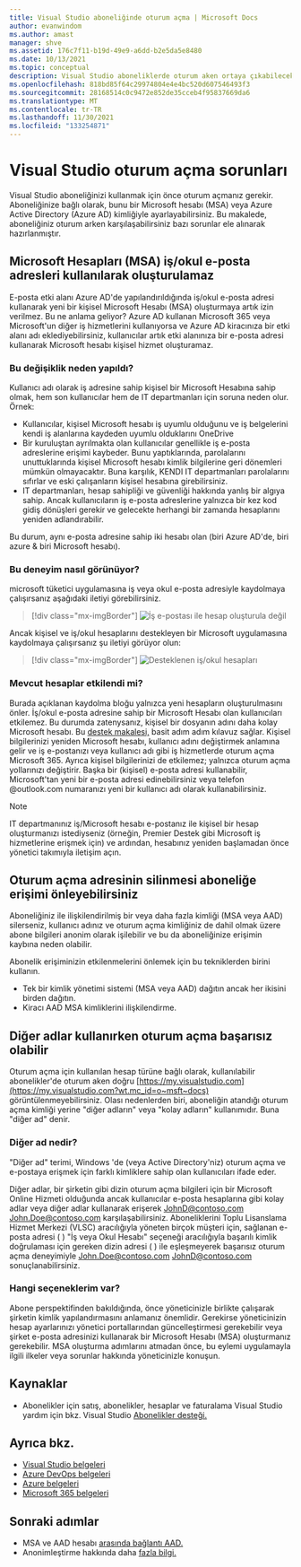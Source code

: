 ```yaml
---
title: Visual Studio aboneliğinde oturum açma | Microsoft Docs
author: evanwindom
ms.author: amast
manager: shve
ms.assetid: 176c7f11-b19d-49e9-a6dd-b2e5da5e8480
ms.date: 10/13/2021
ms.topic: conceptual
description: Visual Studio aboneliklerde oturum aken ortaya çıkabilecek sorunlar hakkında bilgi edinin
ms.openlocfilehash: 818bd85f64c29974804e4e4bc520d607546493f3
ms.sourcegitcommit: 28168514c0c9472e852de35cceb4f95837669da6
ms.translationtype: MT
ms.contentlocale: tr-TR
ms.lasthandoff: 11/30/2021
ms.locfileid: "133254871"
---
```

# <a name="issues-signing-in-to-visual-studio-subscriptions"></a>Visual Studio oturum açma sorunları
Visual Studio aboneliğinizi kullanmak için önce oturum açmanız gerekir.  Aboneliğinize bağlı olarak, bunu bir Microsoft hesabı (MSA) veya Azure Active Directory (Azure AD) kimliğiyle ayarlayabilirsiniz.  Bu makalede, aboneliğiniz oturum arken karşılaşabilirsiniz bazı sorunlar ele alınarak hazırlanmıştır.

## <a name="microsoft-accounts-msa-cannot-be-created-using-workschool-email-addresses"></a>Microsoft Hesapları (MSA) iş/okul e-posta adresleri kullanılarak oluşturulamaz
E-posta etki alanı Azure AD'de yapılandırıldığında iş/okul e-posta adresi kullanarak yeni bir kişisel Microsoft Hesabı (MSA) oluşturmaya artık izin verilmez. Bu ne anlama geliyor? Azure AD kullanan Microsoft 365 veya Microsoft'un diğer iş hizmetlerini kullanıyorsa ve Azure AD kiracınıza bir etki alanı adı eklediyebilirsiniz, kullanıcılar artık etki alanınıza bir e-posta adresi kullanarak Microsoft hesabı kişisel hizmet oluşturamaz.

### <a name="why-was-this-change-made"></a>Bu değişiklik neden yapıldı?
Kullanıcı adı olarak iş adresine sahip kişisel bir Microsoft Hesabına sahip olmak, hem son kullanıcılar hem de IT departmanları için soruna neden olur. Örnek:
- Kullanıcılar, kişisel Microsoft hesabı iş uyumlu olduğunu ve iş belgelerini kendi iş alanlarına kaydeden uyumlu olduklarını OneDrive
- Bir kuruluştan ayrılmakta olan kullanıcılar genellikle iş e-posta adreslerine erişimi kaybeder. Bunu yaptıklarında, parolalarını unuttuklarında kişisel Microsoft hesabı kimlik bilgilerine geri dönemleri mümkün olmayacaktır. Buna karşılık, KENDI IT departmanları parolalarını sıfırlar ve eski çalışanların kişisel hesabına girebilirsiniz.
- IT departmanları, hesap sahipliği ve güvenliği hakkında yanlış bir algıya sahip. Ancak kullanıcıların iş e-posta adreslerine yalnızca bir kez kod gidiş dönüşleri gerekir ve gelecekte herhangi bir zamanda hesaplarını yeniden adlandırabilir.

Bu durum, aynı e-posta adresine sahip iki hesabı olan (biri Azure AD'de, biri azure & biri Microsoft hesabı).

### <a name="what-does-this-experience-look-like"></a>Bu deneyim nasıl görünüyor?
microsoft tüketici uygulamasına iş veya okul e-posta adresiyle kaydolmaya çalışırsanız aşağıdaki iletiyi görebilirsiniz.

   > [!div class="mx-imgBorder"]
   > ![İş e-postası ile hesap oluşturula değil](_img/sign-in-issues/cannot-use-work-email.png "Hesap oluşturmak için bir kullanıcı adı ve parola girin.")

Ancak kişisel ve iş/okul hesaplarını destekleyen bir Microsoft uygulamasına kaydolmaya çalışırsanız şu iletiyi görüyor olun:

   > [!div class="mx-imgBorder"]
   > ![Desteklenen iş/okul hesapları](_img/sign-in-issues/existing-account.png "Buraya bir iş veya okul e-posta adresiyle kaydolasınız...")

### <a name="are-existing-accounts-affected"></a>Mevcut hesaplar etkilendi mi?
Burada açıklanan kaydolma bloğu yalnızca yeni hesapların oluşturulmasını önler. İş/okul e-posta adresine sahip bir Microsoft Hesabı olan kullanıcıları etkilemez. Bu durumda zatenysanız, kişisel bir dosyanın adını daha kolay Microsoft hesabı. Bu [destek makalesi,](https://windows.microsoft.com/en-US/Windows/rename-personal-microsoft-account) basit adım adım kılavuz sağlar. Kişisel bilgilerinizi yeniden Microsoft hesabı, kullanıcı adını değiştirmek anlamına gelir ve iş e-postanızı veya kullanıcı adı gibi iş hizmetlerde oturum açma Microsoft 365. Ayrıca kişisel bilgilerinizi de etkilemez; yalnızca oturum açma yollarınızı değiştirir. Başka bir (kişisel) e-posta adresi kullanabilir, Microsoft'tan yeni bir e-posta adresi edinebilirsiniz veya telefon @outlook.com numaranızı yeni bir kullanıcı adı olarak kullanabilirsiniz.

> [!NOTE]
> IT departmanınız iş/Microsoft hesabı e-postanız ile kişisel bir hesap oluşturmanızı istediyseniz (örneğin, Premier Destek gibi Microsoft iş hizmetlerine erişmek için) ve ardından, hesabınız yeniden başlamadan önce yönetici takımıyla iletişim açın.

## <a name="deleting-a-sign-in-address-may-prevent-access-to-a-subscription"></a>Oturum açma adresinin silinmesi aboneliğe erişimi önleyebilirsiniz
Aboneliğiniz ile ilişkilendirilmiş bir veya daha fazla kimliği (MSA veya AAD) silerseniz, kullanıcı adınız ve oturum açma kimliğiniz de dahil olmak üzere abone bilgileri anonim olarak işilebilir ve bu da aboneliğinize erişimin kaybına neden olabilir.

Abonelik erişiminizin etkilenmelerini önlemek için bu tekniklerden birini kullanın.
- Tek bir kimlik yönetimi sistemi (MSA veya AAD) dağıtın ancak her ikisini birden dağıtın.
- Kiracı AAD MSA kimliklerini ilişkilendirme.

## <a name="signing-in-may-fail-when-using-aliases"></a>Diğer adlar kullanırken oturum açma başarısız olabilir
Oturum açma için kullanılan hesap türüne bağlı olarak, kullanılabilir abonelikler'de oturum aken doğru [https://my.visualstudio.com](https://my.visualstudio.com?wt.mc_id=o~msft~docs) görüntülenmeyebilirsiniz. Olası nedenlerden biri, aboneliğin atandığı oturum açma kimliği yerine "diğer adların" veya "kolay adların" kullanımıdır. Buna "diğer ad" denir.

### <a name="what-is-aliasing"></a>Diğer ad nedir?
"Diğer ad" terimi, Windows 'de (veya Active Directory'niz) oturum açma ve e-postaya erişmek için farklı kimliklere sahip olan kullanıcıları ifade eder.

Diğer adlar, bir şirketin gibi dizin oturum açma bilgileri için bir Microsoft Online Hizmeti olduğunda ancak kullanıcılar e-posta hesaplarına gibi kolay adlar veya diğer adlar kullanarak erişerek JohnD@contoso.com John.Doe@contoso.com karşılaşabilirsiniz. Aboneliklerini Toplu Lisanslama Hizmet Merkezi (VLSC) aracılığıyla yöneten birçok müşteri için, sağlanan e-posta adresi ( ) "İş veya Okul Hesabı" seçeneği aracılığıyla başarılı kimlik doğrulaması için gereken dizin adresi ( ) ile eşleşmeyerek başarısız oturum açma deneyimiyle John.Doe@contoso.com JohnD@contoso.com sonuçlanabilirsiniz.

### <a name="what-options-do-i-have"></a>Hangi seçeneklerim var?
Abone perspektifinden bakıldığında, önce yöneticinizle birlikte çalışarak şirketin kimlik yapılandırmasını anlamanız önemlidir. Gerekirse yöneticinizin hesap ayarlarınızı yönetici portallarından güncelleştirmesi gerekebilir veya şirket e-posta adresinizi kullanarak bir Microsoft Hesabı (MSA) oluşturmanız gerekebilir. MSA oluşturma adımlarını atmadan önce, bu eylemi uygulamayla ilgili ilkeler veya sorunlar hakkında yöneticinizle konuşun.

## <a name="resources"></a>Kaynaklar
- Abonelikler için satış, abonelikler, hesaplar ve faturalama Visual Studio yardım için bkz. Visual Studio [Abonelikler desteği.](https://aka.ms/vssubscriberhelp) 

## <a name="see-also"></a>Ayrıca bkz.
- [Visual Studio belgeleri](/visualstudio/)
- [Azure DevOps belgeleri](/azure/devops/)
- [Azure belgeleri](/azure/)
- [Microsoft 365 belgeleri](/microsoft-365/)

## <a name="next-steps"></a>Sonraki adımlar
- MSA ve AAD hesabı [arasında bağlantı AAD.](/azure/active-directory/b2b/add-users-administrator)
- Anonimleştirme hakkında daha [fazla bilgi.](anonymization.md)